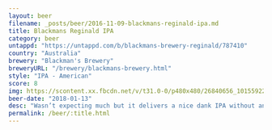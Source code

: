 ```yaml
---
layout: beer
filename: _posts/beer/2016-11-09-blackmans-reginald-ipa.md
title: Blackmans Reginald IPA
category: beer
untappd: "https://untappd.com/b/blackmans-brewery-reginald/787410"
country: "Australia"
brewery: "Blackman's Brewery"
breweryURL: "/brewery/blackmans-brewery.html"
style: "IPA - American"
score: 8
img: https://scontent.xx.fbcdn.net/v/t31.0-0/p480x480/26840656_10155922800353745_2913596732860015570_o.jpg?_nc_cat=109&_nc_ohc=WQFve6C0mU4AQlKbFzsW4YVFcW01mdZTFr9T8k8P8yippTZLLQ3OgmEmg&_nc_ht=scontent.xx&oh=4b0232f146481d6ec5b8e25d2311fe40&oe=5E80960B
beer-date: "2018-01-13"
desc: "Wasn’t expecting much but it delivers a nice dank IPA without any harsh bitterness"
permalink: /beer/:title.html
---
```

